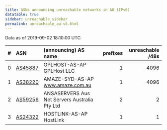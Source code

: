 ```yaml
---
title: ASNs announcing unreachable networks in AU (IPv6)
datatable: true
sidebar: unreachable_sidebar
permalink: unreachable_au-v6.html
---
```


Data as of 2019-09-02 18:10:00 UTC


<div class="datatable-begin"></div>

|   # | ASN                                    | (announcing) AS name                          |   prefixes |   unreachable /48s |
|----:|:---------------------------------------|:----------------------------------------------|-----------:|-------------------:|
|   0 | [AS45887](unreachable_AS45887-v6.html) | GPLHOST-AS-AP GPLHost LLC                     |          1 |               4096 |
|   1 | [AS38220](unreachable_AS38220-v6.html) | AMAZE-SYD-AS-AP www.amaze.com.au              |          1 |               4096 |
|   2 | [AS59256](unreachable_AS59256-v6.html) | ANSASERVERS Aus Net Servers Australia Pty Ltd |          2 |                  2 |
|   3 | [AS24322](unreachable_AS24322-v6.html) | HOSTLINK-AS-AP HostLink                       |          1 |                  1 |

<div class="datatable-end"></div>